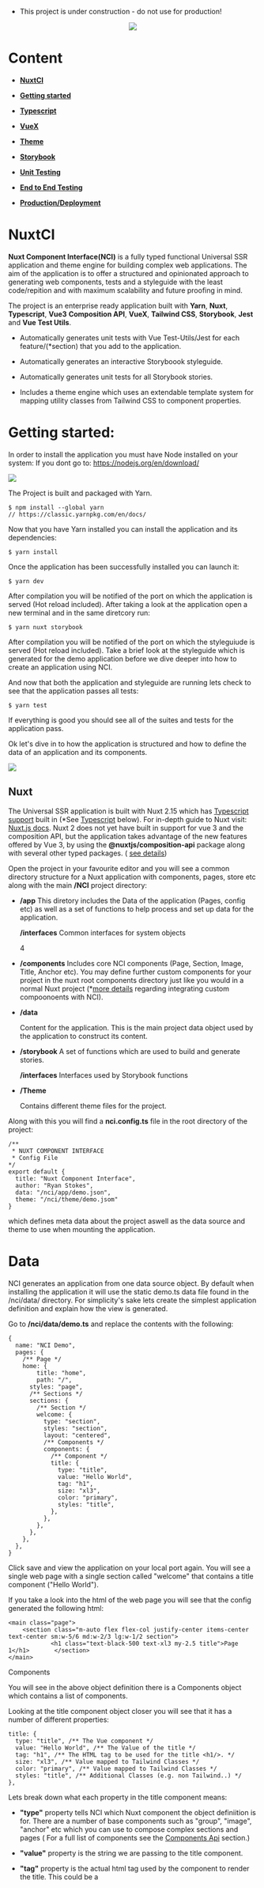 * This project is under construction - do not use for production!

<p align="center">  
  <img src="./readme-assets/technology-logos.jpg" />
</p>


# Content

-  **[NuxtCI](#nuxtCI)**


- **[Getting started](#gettingstarted)**


-  **[Typescript](#typescript)**


- **[VueX](vuex)**


- **[Theme](#Theme)**


- **[Storybook](#storybook)**


- **[Unit Testing](#testing)**


- **[End to End Testing](#Theme)**

  

- **[Production/Deployment](#deployment)**


# NuxtCI

**Nuxt Component Interface(NCI)** is a fully typed functional Universal SSR application and theme engine for building complex web applications. The aim of the application is to offer a structured and opinionated approach to generating web components, tests and a styleguide with the least code/repition and with maximum scalability and future proofing in mind. 


The project is an enterprise ready application built with **Yarn**, **Nuxt**, **Typescript**, **Vue3** **Composition API**, **VueX**, **Tailwind CSS**, **Storybook**, **Jest** and **Vue Test Utils**.


- Automatically generates unit tests with Vue Test-Utils/Jest for each feature/(*section) that you add to the application.


- Automatically generates an interactive Storyboook styleguide.


- Automatically generates unit tests for all Storybook stories.


- Includes a theme engine which uses an extendable template system for mapping utility classes from Tailwind CSS to component properties.


# Getting started:

In order to install the application you must have Node installed on your system:
If you dont go to: https://nodejs.org/en/download/

<img src="./readme-assets/yarn-logo.jpg" />


The Project is built and packaged with Yarn. 


```
$ npm install --global yarn
// https://classic.yarnpkg.com/en/docs/
```


Now that you have Yarn installed you can install the application and its dependencies:


```
$ yarn install
```


Once the application has been successfully installed you can launch it:


```
$ yarn dev
```

After compilation you will be notified of the port on which the application is served (Hot reload included). After taking a look at the application open a new terminal and in the same diretcory run:

```
$ yarn nuxt storybook
```

After compilation you will be notified of the port on which the styleguiude is served (Hot reload included). Take a brief look at the styleguide which is generated for the demo application before we dive deeper into how to create an application using NCI.

And now that both the application and styleguide are running lets check to see that the application passes all tests:

```
$ yarn test
```

If everything is good you should see all of the suites and tests for the application pass.

Ok let's dive in to how the application is structured and how to define the data of an application and its components.

<img src="./readme-assets/nuxt-logo.jpg" />


## Nuxt

The Universal SSR application is built with Nuxt 2.15 which has [Typescript support]("https://typescript.nuxtjs.org/guide/introduction") built in (*See [Typescript]() below). For in-depth guide to Nuxt visit: [Nuxt.js docs](https://nuxtjs.org). Nuxt 2 does not yet have built in support for vue 3 and the composition API, but the application takes advantage of the new features offered by Vue 3, by using the **@nuxtjs/composition-api** package along with several other typed packages. ( [see   details](https://composition-api.nuxtjs.org/))


Open the project in your favourite editor and you will see a common directory structure for a Nuxt application with components, pages, store etc along with the main **/NCI** project directory:


- **/app**
  This diretory includes the Data of the application (Pages, config etc) as well as a set of functions to help process and set up data for the application.

     **/interfaces**
     Common interfaces for system objects

  4

- **/components**
  Includes core NCI components (Page, Section, Image, Title, Anchor etc). You may define further custom components for your project in the nuxt root components directory just like you would in a normal Nuxt project (*[more details]() regarding integrating custom compoonoents with NCI). 


- **/data**

  Content for the application. This is the main project data object used by the application to construct its content.


- **/storybook**
  A set of functions which are used to build and generate stories. 

     **/interfaces**
     Interfaces used by Storybook functions

- **/Theme**

  Contains different theme files for the project. 

Along with this you will find a **nci.config.ts** file in the root directory of the project:

```
/**
 * NUXT COMPONENT INTERFACE
 * Config File
*/
export default {
  title: "Nuxt Component Interface",
  author: "Ryan Stokes",
  data: "/nci/app/demo.json",
  theme: "/nci/theme/demo.jsom"
}
```

which defines meta data about the project aswell as the data source and theme to use when mounting the application.

# Data

NCI generates an application from one data source object. By default when installing the application it will use the static demo.ts data file found in the /nci/data/ directory. For simplicity's sake lets create the simplest application definition and explain how the view is generated. 

Go to **/nci/data/demo.ts** and replace the contents with the following:

```
{
  name: "NCI Demo",
  pages: {
    /** Page */
    home: {
    	title: "home",
    	path: "/",
      styles: "page",
      /** Sections */
      sections: {
        /** Section */
        welcome: {
          type: "section",
          styles: "section",
          layout: "centered",
          /** Components */
          components: {
            /** Component */
            title: {
              type: "title",
              value: "Hello World",
              tag: "h1",
              size: "xl3",
              color: "primary",
              styles: "title",
            },
          },
        },
      },
    },
  },
}
```

Click save and view the application on your local port again. You will see a single web page with a single section called "welcome" that contains a title component ("Hello World"). 

If you take a look into the html of the web page you will see that the config generated the following html:

```
<main class="page">
    <section class="m-auto flex flex-col justify-center items-center text-center sm:w-5/6 md:w-2/3 lg:w-1/2 section">
    		<h1 class="text-black-500 text-xl3 my-2.5 title">Page 1</h1>   	   </section>
</main>
```

Components 

You will see in the above object definition there is a Components object which contains a list of components. 

Looking at the title component object closer you will see that it has a number of different properties:

```
title: {   
  type: "title", /** The Vue component */   
  value: "Hello World", /** The Value of the title */   
  tag: "h1", /** The HTML tag to be used for the title <h1/>. */   
  size: "xl3", /** Value mapped to Tailwind Classes */   
  color: "primary", /** Value mapped to Tailwind Classes */   
  styles: "title", /** Additional Classes (e.g. non Tailwind..) */
},
```

Lets break down what each property in the title component means:

- **"type"** property tells NCI which Nuxt component the object definiition is for. There are a number of base components such as "group", "image", "anchor" etc which you can use to compose complex sections and pages ( For a full list of components see the [Components Api](#Components) section.)

- **"value"** property is the string we are passing to the title component.

- **"tag"** property is the actual html tag used by the component to render the title. This could be a <title>,<h5> tag for example or even a <p>.

- **"size"** a value which is mapped to a fluid font size (in this case **"text-xl3"**) within the theme system. We will go into the theme system [more]() shortly but for now you can take a look quickly at **/nci/theme/default.ts** and see that there is a **"font:"** config defintiion object where font sizes for the theme are configured.

- **"color"** a value which is mapped to a theme property (in this case **"text-black-500"**).

Storybook

Now that you understand the schema open up the storybook styleguide again in your browser (or run **yarn nuxt storybook**) .

Notice how the styleguide contains the core components but now only has one section which also now says **"Hello World"** and looks just like how you styled it within the application. 

A Storybook story is generated for each section definition. Every time you add a new section definition to your app, it will be catalogued in the page sidebar item, along with documentation and controls (or knobs) to allow designers to change properties of the corresponding components interactively.

Unit Testing

Now run the tests again to see our new data does not break anything:

``` 
$ yarn test
```

You will notice that there are less tests run than previously. This is because as well as running tests on the core Vue componenets and nci functions, it generates:

- A unit test for each section definition

As there was much more data previously the application gennerated more tests. This can make us confident that the real data we are using in the app does not break our application.



<img src="./readme-assets/vue3-logo.jpg" />


## Production


```bash
# build for production and launch server$ yarn build$ yarn start# generate static project$ yarn generate
```


## Composition API

<br/><br/><br/>
<img src="./readme-assets/typescript-logo.jpg" />


## Typescript

Although Typescript is supported through the nuxt-typescript package further configuration was needed for different issues.


- In order to be able to use @ or ~ in paths in Typescript files:


```
yarn add --dev tsconfig-paths
```

Then adding the followign to tsconfig.json:

```
comopilerOptions: {..."paths": {      "~/*": [        "./*"      ],      "@/*": [        "./*"]...}
```

- Adding a vue-shims.d.ts file to the root directory so that the Vue is typed:


```
/** vue-shims.d.ts */declare module "*.vue" {  import Vue from 'vue'  export default Vue}
```


- Adding a testRegex statement to **package.json** so that Typescript can recognise Jest test files with **.ts** extensions. (***note the "__test__" part**). 


```
"jest": {    /** ... */    "testRegex": "(/__test__/.*|(\\.|/)(test|spec))\\.(jsx?|tsx?)$"}
```


- and adding required types to your ts.config.js.


```
compilerOptions:{  /** ... */ "types": [      "@nuxt/types",      "@types/node",      "@types/jest"      "@types/tailwindcss"    ]}
```


- In order for Vuex to be typed correctly the project uses the **nuxt-typed-vuex** pacakage which provides typing for vuex store, getters, setter, actions etc.


Common Interfaces and types can be found in the **/typescript/interfaces.ts** file.


When runnig yarn dev or build Typescript will check for type errors.


for more info check:
https://typed-vuex.roe.dev/getting-started-nuxt


<br/><br/>
<img src="./readme-assets/vuex-logo.jpg" />


## VUEX

The applications state is managed with Nuxt's integrated VueX package and the **nuxt-typed-vuex package, which offers a strongly typed accessor for reading and communicating with the Vuex store.


Nuxt Typed Vuex Store $accessor:


```
/** Create reference to typed vuex accessor */const useAccessor = wrapProperty("$accessor", false);const typedStore = useAccessor();const yourVar = typedStore.module.yourProperty;
```

or another approach:


```
const { $accessor } = useContext()const yourVar = $accessor.module.yourProperty;
```


and to access a variable in the store and use it in your component for example:


```
let yourString: ComputedRef<string> = computed(    (): string => typedStore.youModule.yourString);
```


<br/><br/>
<img src="./readme-assets/storybook-logo.jpg" />


## Storybook JS Styleguide

Storybook Js is a UI component explorer for front end developers. It runs alongside the application, with stories defined for UI components.


https://storybook.js.org/docs/vue/get-started/introduction


and more specifically the project uses nuxt-storybook.


https://storybook.nuxtjs.org/


Tests are written in Typescript.


Run the following command to launch the storybook server and view the applications components design, variations and actions in isolation:


```
yarn nuxt storybook
```

<br/>
<img src="./readme-assets/storybook.png" />


Shared Typescript interfaces for Stroybook can be found in the **/typescript/interfaces-storybook.ts** file.


<br/><br/>
<img src="./readme-assets/jest-logo.jpg" />


## Testing


Tests use the Jest and vue-test-utils frameworks. 


https://github.com/vuejs/vue-jest


https://vue-test-utils.vuejs.org/


Test files are located in the corresponding components directory with a "/__test__" directory. 


Tests are written in Typescript. Common functions used for consntructing stories can be found within **/helpers/storybook.ts**


```
yarn test
```


To configure Jest edit the /jest.config.js file.


On configuration of importance was the need to add the following for the nuxtjs/compoition-api to be made available to jest tests:


```
moduleNameMapper: {  // ...  '@nuxtjs/composition-api': '@nuxtjs/composition-api/lib/entrypoint.js'}
```


<br/><br/>
<img src="./readme-assets/theme-logo.jpg" />


## Theme System


Components in the applicationn are styled using the TailwindCSS, a utility-first CSS framework which uses Utility classes to help you work within the constraints of the configured design system instead of littering your stylesheets with arbitrary values.


The application uses the @nuxtjs/tailwindcss package to integrate Tailwind with Nuxt:


For more info check:


https://tailwindcss.nuxtjs.org/


https://tailwindcss.com/docs


In order to gain consistency across the app and storybook a narrower set of component properties have been defined and these are mapped to Tailwind classes which are injected into the component definition Class definition object. (*See more details inn the next section.)


*tailwindcss-fluid - for fluid text
*fluid spacing - tailwind.config - generates fluid class for margin and padding 
*tailwindcss-children !!!! write description of theming here

## Application structure


In order to innitialise the store you must pass a appConfig object to the config initApp action.


```
/** /pages/index/vuetypedStore.config.initApp(appConfig);
```


This file object contains 2 properties:


1: pages
An object representing the content of the application. 


```
...object code...explanation
```

2: Theme
An object representing the style map rules of the application.


...object code


...explanation


...themes
